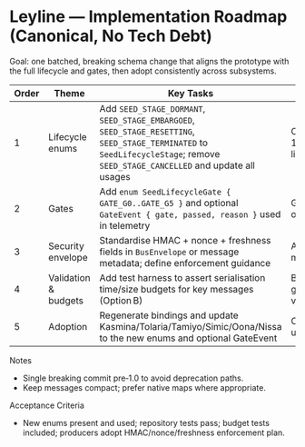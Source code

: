 # Leyline — Implementation Roadmap (Canonical, No Tech Debt)

Goal: one batched, breaking schema change that aligns the prototype with the full lifecycle and gates, then adopt consistently across subsystems.

| Order | Theme | Key Tasks | Outcome |
| --- | --- | --- | --- |
| 1 | Lifecycle enums | Add `SEED_STAGE_DORMANT`, `SEED_STAGE_EMBARGOED`, `SEED_STAGE_RESETTING`, `SEED_STAGE_TERMINATED` to `SeedLifecycleStage`; remove `SEED_STAGE_CANCELLED` and update all usages | Canonical 11‑stage lifecycle |
| 2 | Gates | Add `enum SeedLifecycleGate { GATE_G0..GATE_G5 }` and optional `GateEvent { gate, passed, reason }` used in telemetry | Gate‑level observability |
| 3 | Security envelope | Standardise HMAC + nonce + freshness fields in `BusEnvelope` or message metadata; define enforcement guidance | Authenticated messaging |
| 4 | Validation & budgets | Add test harness to assert serialisation time/size budgets for key messages (Option B) | Budget guarantees verified |
| 5 | Adoption | Regenerate bindings and update Kasmina/Tolaria/Tamiyo/Simic/Oona/Nissa to the new enums and optional GateEvent | Consistent usage |

Notes
- Single breaking commit pre‑1.0 to avoid deprecation paths.
- Keep messages compact; prefer native maps where appropriate.

Acceptance Criteria
- New enums present and used; repository tests pass; budget tests included; producers adopt HMAC/nonce/freshness enforcement plan.

